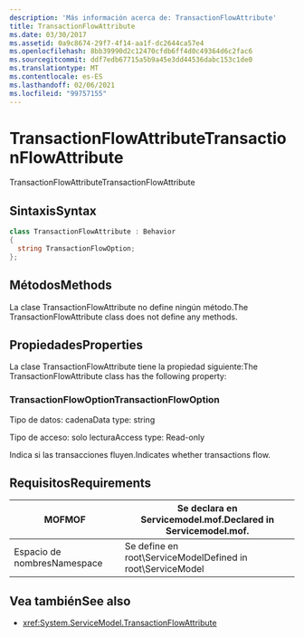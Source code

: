 ```yaml
---
description: 'Más información acerca de: TransactionFlowAttribute'
title: TransactionFlowAttribute
ms.date: 03/30/2017
ms.assetid: 0a9c8674-29f7-4f14-aa1f-dc2644ca57e4
ms.openlocfilehash: 8bb39990d2c12470cfdb6ff4d0c49364d6c2fac6
ms.sourcegitcommit: ddf7edb67715a5b9a45e3dd44536dabc153c1de0
ms.translationtype: MT
ms.contentlocale: es-ES
ms.lasthandoff: 02/06/2021
ms.locfileid: "99757155"
---
```

# <a name="transactionflowattribute"></a><span data-ttu-id="8a442-103">TransactionFlowAttribute</span><span class="sxs-lookup"><span data-stu-id="8a442-103">TransactionFlowAttribute</span></span>

<span data-ttu-id="8a442-104">TransactionFlowAttribute</span><span class="sxs-lookup"><span data-stu-id="8a442-104">TransactionFlowAttribute</span></span>  
  
## <a name="syntax"></a><span data-ttu-id="8a442-105">Sintaxis</span><span class="sxs-lookup"><span data-stu-id="8a442-105">Syntax</span></span>  
  
```csharp
class TransactionFlowAttribute : Behavior  
{  
  string TransactionFlowOption;  
};  
```  
  
## <a name="methods"></a><span data-ttu-id="8a442-106">Métodos</span><span class="sxs-lookup"><span data-stu-id="8a442-106">Methods</span></span>  

 <span data-ttu-id="8a442-107">La clase TransactionFlowAttribute no define ningún método.</span><span class="sxs-lookup"><span data-stu-id="8a442-107">The TransactionFlowAttribute class does not define any methods.</span></span>  
  
## <a name="properties"></a><span data-ttu-id="8a442-108">Propiedades</span><span class="sxs-lookup"><span data-stu-id="8a442-108">Properties</span></span>  

 <span data-ttu-id="8a442-109">La clase TransactionFlowAttribute tiene la propiedad siguiente:</span><span class="sxs-lookup"><span data-stu-id="8a442-109">The TransactionFlowAttribute class has the following property:</span></span>  
  
### <a name="transactionflowoption"></a><span data-ttu-id="8a442-110">TransactionFlowOption</span><span class="sxs-lookup"><span data-stu-id="8a442-110">TransactionFlowOption</span></span>  

 <span data-ttu-id="8a442-111">Tipo de datos: cadena</span><span class="sxs-lookup"><span data-stu-id="8a442-111">Data type: string</span></span>  
  
 <span data-ttu-id="8a442-112">Tipo de acceso: solo lectura</span><span class="sxs-lookup"><span data-stu-id="8a442-112">Access type: Read-only</span></span>  
  
 <span data-ttu-id="8a442-113">Indica si las transacciones fluyen.</span><span class="sxs-lookup"><span data-stu-id="8a442-113">Indicates whether transactions flow.</span></span>  
  
## <a name="requirements"></a><span data-ttu-id="8a442-114">Requisitos</span><span class="sxs-lookup"><span data-stu-id="8a442-114">Requirements</span></span>  
  
|<span data-ttu-id="8a442-115">MOF</span><span class="sxs-lookup"><span data-stu-id="8a442-115">MOF</span></span>|<span data-ttu-id="8a442-116">Se declara en Servicemodel.mof.</span><span class="sxs-lookup"><span data-stu-id="8a442-116">Declared in Servicemodel.mof.</span></span>|  
|---------|-----------------------------------|  
|<span data-ttu-id="8a442-117">Espacio de nombres</span><span class="sxs-lookup"><span data-stu-id="8a442-117">Namespace</span></span>|<span data-ttu-id="8a442-118">Se define en root\ServiceModel</span><span class="sxs-lookup"><span data-stu-id="8a442-118">Defined in root\ServiceModel</span></span>|  
  
## <a name="see-also"></a><span data-ttu-id="8a442-119">Vea también</span><span class="sxs-lookup"><span data-stu-id="8a442-119">See also</span></span>

- <xref:System.ServiceModel.TransactionFlowAttribute>
